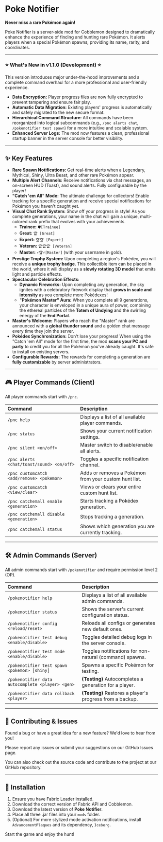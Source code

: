 # Poke Notifier

**Never miss a rare Pokémon again!**

Poke Notifier is a server-side mod for Cobblemon designed to dramatically enhance the experience of finding and hunting rare Pokémon. It alerts players when a special Pokémon spawns, providing its name, rarity, and coordinates.

---

### ⭐ What's New in v1.1.0 (Development) ⭐

This version introduces major under-the-hood improvements and a complete command overhaul for a more professional and user-friendly experience.

*   **Data Encryption:** Player progress files are now fully encrypted to prevent tampering and ensure fair play.
*   **Automatic Data Migration:** Existing players' progress is automatically and safely migrated to the new secure format.
*   **Hierarchical Command Structure:** All commands have been reorganized into logical subcommands (e.g., `/pnc alerts chat`, `/pokenotifier test spawn`) for a more intuitive and scalable system.
*   **Enhanced Server Logs:** The mod now features a clean, professional startup banner in the server console for better visibility.

---

## ✨ Key Features

- **Rare Spawn Notifications:** Get real-time alerts when a Legendary, Mythical, Shiny, Ultra Beast, and other rare Pokémon appear.
- **Multiple Alert Channels:** Receive notifications via chat messages, an on-screen HUD (Toast), and sound alerts. Fully configurable by the player!
- **"Catch 'em All" Mode:** The ultimate challenge for collectors! Enable tracking for a specific generation and receive special notifications for Pokémon you haven't caught yet.
- **Visual Chat Rank System:** Show off your progress in style! As you complete generations, your name in the chat will gain a unique, multi-colored rank prefix that evolves with your achievements.
    - **Trainee:** `🛡[Trainee]`
    - **Great:** `🏆 [Great]`
    - **Expert:** `🏆🏆 [Expert]`
    - **Veteran:** `🏆🏆🏆 [Veteran]`
    - **Master:** `⚡🏆⚡[Master]` (with your username in gold).
- **Prestige Trophy System:** Upon completing a region's Pokédex, you will receive a **unique trophy badge**. This collectible item can be placed in the world, where it will display as a **slowly rotating 3D model** that emits light and particle effects.
- **Spectacular Celebration Effects:**
    - **Dynamic Fireworks:** Upon completing any generation, the sky ignites with a celebratory firework display that **grows in scale and intensity** as you complete more Pokédexes!
    - **"Pokémon Master" Aura:** When you complete all 9 generations, your character is enveloped in a unique aura of power, combining the ethereal particles of the **Totem of Undying** and the swirling energy of the **End Portal**.
- **Master's Welcome:** Players who reach the "Master" rank are announced with a **global thunder sound** and a golden chat message every time they join the server.
- **Pokédex Synchronization:** Don't lose your progress! When using the "Catch 'em All" mode for the first time, the mod **scans your PC and party** to credit you for all the Pokémon you've already caught. It's safe to install on existing servers.
- **Configurable Rewards:** The rewards for completing a generation are **fully customizable** by server administrators.

---

## 🎮 Player Commands (Client)

All player commands start with `/pnc`.

| Command                               | Description                                         |
| :------------------------------------ | :-------------------------------------------------- |
| `/pnc help`                           | Displays a list of all available player commands.   |
| `/pnc status`                         | Shows your current notification settings.           |
| `/pnc silent <on/off>`                | Master switch to disable/enable all alerts.         |
| `/pnc alerts <chat/toast/sound> <on/off>` | Toggles a specific notification channel.            |
| `/pnc customcatch <add/remove> <pokemon>` | Adds or removes a Pokémon from your custom hunt list. |
| `/pnc customcatch <view/clear>`       | Views or clears your entire custom hunt list.       |
| `/pnc catchemall enable <generation>` | Starts tracking a Pokédex generation.               |
| `/pnc catchemall disable <generation>`| Stops tracking a generation.                        |
| `/pnc catchemall status`              | Shows which generation you are currently tracking.  |

---

## 🛠️ Admin Commands (Server)

All admin commands start with `/pokenotifier` and require permission level 2 (OP).

| Command                                       | Description                                                  |
| :-------------------------------------------- | :----------------------------------------------------------- |
| `/pokenotifier help`                          | Displays a list of all available admin commands.             |
| `/pokenotifier status`                        | Shows the server's current configuration status.             |
| `/pokenotifier config <reload/reset>`         | Reloads all configs or generates new default ones.           |
| `/pokenotifier test debug <enable/disable>`   | Toggles detailed debug logs in the server console.           |
| `/pokenotifier test mode <enable/disable>`    | Toggles notifications for non-natural (command) spawns.      |
| `/pokenotifier test spawn <pokemon> [shiny]`  | Spawns a specific Pokémon for testing.                       |
| `/pokenotifier data autocomplete <player> <gen>`| **(Testing)** Autocompletes a generation for a player.       |
| `/pokenotifier data rollback <player>`        | **(Testing)** Restores a player's progress from a backup.    |

---

## 🤝 Contributing & Issues

Found a bug or have a great idea for a new feature? We'd love to hear from you!

Please report any issues or submit your suggestions on our GitHub Issues page.

You can also check out the source code and contribute to the project at our GitHub repository.

---

## 🔧 Installation

1.  Ensure you have Fabric Loader installed.
2.  Download the correct version of Fabric API and Cobblemon.
3.  Download the latest version of **Poke Notifier**.
4.  Place all three .jar files into your `mods` folder.
5.  (Optional) For more stylized mode activation notifications, install `AdvancementPlaques` and its dependency, `Iceberg`.

Start the game and enjoy the hunt!